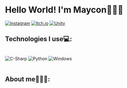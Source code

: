 # Hello World! I'm Maycon👨🏻‍💻


[![Instagram](https://img.shields.io/badge/Instagram-E4405F?style=for-the-badge&logo=instagram&logoColor=white)](https://www.instagram.com/maycon_yann/)
[![Itch.io](https://img.shields.io/badge/Itch.io-FA5C5C?style=for-the-badge&logo=itchdotio&logoColor=white)](https://maycon-yan.itch.io/)
[![Unity](https://img.shields.io/badge/Unity-100000?style=for-the-badge&logo=unity&logoColor=white)](https://id.unity.com/pt-BR/organizations/mayconyan)


## Technologies I use💻:
<div style="display: inline_block"><br/>
<img align= "center" alt="C-Sharp" src="https://img.shields.io/badge/C%23-239120?style=for-the-badge&logo=c-sharp&logoColor=white" />
<img align= "center" alt="Python" src="https://img.shields.io/badge/Python-14354C?style=for-the-badge&logo=python&logoColor=white" />
<img align= "center" alt="Windows" src="https://img.shields.io/badge/Windows-0078D6?style=for-the-badge&logo=windows&logoColor=white" />
</div><br/>


## About me🙋🏻‍♂️:
